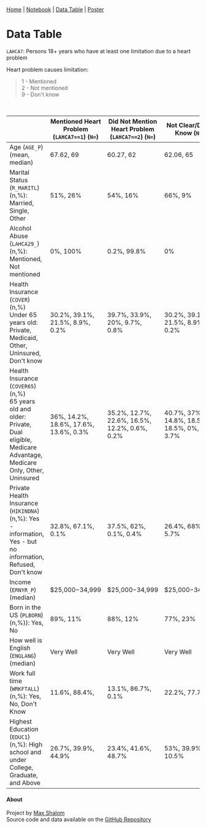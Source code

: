 [Home](https://maxshalom.com/arise/) | [Notebook](https://maxshalom.com/arise/determinants.html) | [Data Table](https://maxshalom.com/arise/chart.html) | [Poster](https://maxshalom.com/arise#poster)

# Data Table

`LAHCA7`: Persons 18+ years who have at least one limitation due to a heart problem

Heart problem causes limitation:

> 1 - Mentioned <br>
> 2 - Not mentioned <br>
> 9 - Don't know

<br>

|                                                              | Mentioned Heart Problem (`LAHCA7==1`) (`N=`) | Did Not Mention Heart Problem (`LAHCA7==2`) (`N=`) | Not Clear/Don't Know (`N=`)               |
| ------------------------------------------------------------ | -------------------------------------------- | -------------------------------------------------- | ----------------------------------------- |
| Age (`AGE_P`) (mean, median)                                 | 67.62, 69                                    | 60.27, 62                                          | 62.06, 65                                 |
| Marital Status (`R_MARITL`)(n,%): Married, Single, Other     | 51%, 26%                                     | 54%, 16%                                           | 66%, 9%                                   |
| Alcohol Abuse (`LAHCA29_`)(n,%): Mentioned, Not mentioned    | 0%, 100%                                     | 0.2%, 99.8%                                        | 0%                                        |
| Health Insurance (`COVER`)(n,%) <br>Under 65 years old: Private, Medicaid, Other, Uninsured, Don't know | 30.2%, 39.1%, 21.5%, 8.9%, 0.2%              | 39.7%, 33.9%, 20%, 9.7%, 0.8%                      | 30.2%, 39.1%, 21.5%, 8.9%, 0.2%           |
| Health Insurance (`COVER65`)(n,%)<br>65 years old and older: Private, Dual eligible, Medicare Advantage, Medicare Only, Other, Uninsured | 36%, 14.2%, 18.6%, 17.6%, 13.6%, 0.3%        | 35.2%, 12.7%, 22.6%, 16.5%, 12.2%, 0.6%, 0.2%      | 40.7%, 37%, 14.8%, 18.5%, 18.5%, 0%, 3.7% |
| Private Health Insurance (`HIKINDNA`)(n,%): Yes - information, Yes - but no information, Refused, Don't know | 32.8%, 67.1%, 0.1%                           | 37.5%, 62%, 0.1%, 0.4%                             | 26.4%, 68%, 5.7%                          |
| Income (`ERNYR_P`)(median)                                   | $25,000−34,999                               | $25,000−34,999                                     | $25,000−34,999                            |
| Born in the US (`PLBORN`)(n,%)): Yes, No                     | 89%, 11%                                     | 88%, 12%                                           | 77%, 23%                                  |
| How well is English (`ENGLANG`)(median)                      | Very Well                                    | Very Well                                          | Very Well                                 |
| Work full time (`WRKFTALL`)(n,%): Yes, No, Don't Know        | 11.6%, 88.4%,                                | 13.1%, 86.7%, 0.1%                                 | 22.2%, 77.7%                              |
| Highest Education (`EDUC1`)(n,%): High school and under College, Graduate, and Above | 26.7%, 39.9%, 44.9%                          | 23.4%, 41.6%, 48.7%                                | 53%, 39.9%, 10.5%                         |

#### About

Project by [Max Shalom](https://maxshalom.com) <br>
Source code and data available on the [GitHub Repository](https://github.com/MaxShalom/arise)
